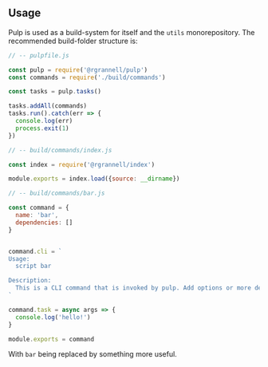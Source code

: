 
## Usage

Pulp is used as a build-system for itself and the `utils` monorepository. The recommended build-folder structure is:

```js
// -- pulpfile.js

const pulp = require('@rgrannell/pulp')
const commands = require('./build/commands')

const tasks = pulp.tasks()

tasks.addAll(commands)
tasks.run().catch(err => {
  console.log(err)
  process.exit(1)
})
```

```js
// -- build/commands/index.js

const index = require('@rgrannell/index')

module.exports = index.load({source: __dirname})
```

```js
// -- build/commands/bar.js

const command = {
  name: 'bar',
  dependencies: []
}


command.cli = `
Usage:
  script bar

Description:
  This is a CLI command that is invoked by pulp. Add options or more details.
`

command.task = async args => {
  console.log('hello!')
}

module.exports = command
```

With `bar` being replaced by something more useful.
